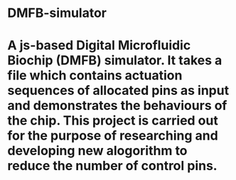 DMFB-simulator
==============
A js-based Digital Microfluidic Biochip (DMFB) simulator. 
It takes a file which contains actuation sequences of allocated pins as input and demonstrates the behaviours of the chip.
This project is carried out for the purpose of researching and developing new alogorithm to reduce the number of control pins.
==============
